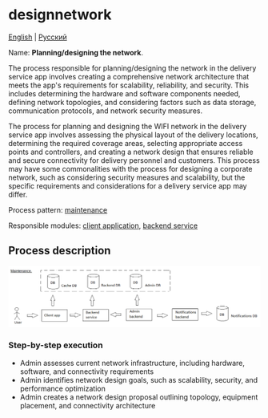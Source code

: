 # designnetwork

[English](designnetwork.md) | [Русский](designnetwork.ru.md)

Name: **Planning/designing the network**.

The process responsible for planning/designing the network in the delivery service app involves creating a comprehensive network architecture that meets the app's requirements for scalability, reliability, and security. This includes determining the hardware and software components needed, defining network topologies, and considering factors such as data storage, communication protocols, and network security measures.

The process for planning and designing the WIFI network in the delivery service app involves assessing the physical layout of the delivery locations, determining the required coverage areas, selecting appropriate access points and controllers, and creating a network design that ensures reliable and secure connectivity for delivery personnel and customers. This process may have some commonalities with the process for designing a corporate network, such as considering security measures and scalability, but the specific requirements and considerations for a delivery service app may differ.

Process pattern: [maintenance](../../processpatterns/maintenance.md)

Responsible modules: [client application](../../frontend/adminclient.md), [backend service](../../backend/adminbackend.md)

## Process description

![maintenance_overall](../../img/processpatterns/maintenance_overall.png)

### Step-by-step execution

- Admin assesses current network infrastructure, including hardware, software, and connectivity requirements
- Admin identifies network design goals, such as scalability, security, and performance optimization
- Admin creates a network design proposal outlining topology, equipment placement, and connectivity architecture
